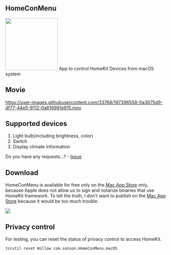 ## HomeConMenu

<img src="https://user-images.githubusercontent.com/33768/174439852-7ea10054-e9d7-49af-a51e-dd186da575e4.png" width="164px"/>
App to control HomeKit Devices from macOS system

## Movie

https://user-images.githubusercontent.com/33768/197396558-0a3675d9-df77-44e5-9112-0a616991e915.mov

## Supported devices

1. Light bulb(including brightness, color)
2. Switch
3. Display climate information

Do you have any requests...? - [Issue](https://github.com/sonsongithub/HomeConMenu/issues)

## Download

HomeConMenu is available for free only on the [Mac App Store](https://apps.apple.com/us/app/homeconmenu/id1615397537) only, because Apple does not allow us to sign and notarize binaries that use HomeKit framework.
To tell the truth, I don't want to publish on the [Mac App Store](https://apps.apple.com/us/app/homeconmenu/id1615397537) because it would be too much trouble.

<a href="https://apps.apple.com/us/app/homeconmenu/id1615397537"><img src="https://user-images.githubusercontent.com/33768/166904216-9d43af7d-fc6e-4d36-9f97-a87356b8b402.svg"/></a>

## Privacy control

For testing, you can reset the status of privacy control to access HomeKit.


```
tccutil reset Willow com.sonson.HomeConMenu.macOS
```
